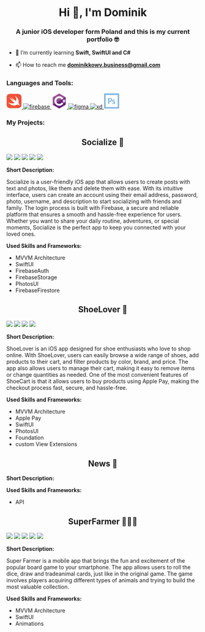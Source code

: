 <h1 align="center">Hi 👋, I'm Dominik</h1>
<h3 align="center">A junior iOS developer form Poland and this is my current portfolio 🤓</h3>

- 🌱 I’m currently learning **Swift, SwiftUI and C#**

- 📫 How to reach me **dominikkowv.business@gmail.com**



<h3 align="left">Languages and Tools:</h3>
<p align="left" spacing=50>
<a href="https://developer.apple.com/swift/" target="_blank" rel="noreferrer"> <img src="https://raw.githubusercontent.com/devicons/devicon/master/icons/swift/swift-original.svg" alt="swift" width="40" height="40"/> </a>
<a href="https://firebase.google.com/" target="_blank" rel="noreferrer"> <img src="https://www.vectorlogo.zone/logos/firebase/firebase-icon.svg" alt="firebase" width="40" height="40"/> </a>
<a href="https://www.w3schools.com/cs/" target="_blank" rel="noreferrer"> <img src="https://raw.githubusercontent.com/devicons/devicon/master/icons/csharp/csharp-original.svg" alt="csharp" width="40" height="40"/> </a>
<a href="https://www.figma.com/" target="_blank" rel="noreferrer"> <img src="https://www.vectorlogo.zone/logos/figma/figma-icon.svg" alt="figma" width="40" height="40"/> </a>
<a href="https://www.adobe.com/products/xd.html" target="_blank" rel="noreferrer"> <img src="https://cdn.worldvectorlogo.com/logos/adobe-xd.svg" alt="xd" width="40" height="40"/> 
<a href="https://www.photoshop.com/en" target="_blank" rel="noreferrer"> <img src="https://raw.githubusercontent.com/devicons/devicon/master/icons/photoshop/photoshop-line.svg" alt="photoshop" width="40" height="40"/> </a>
</a> 
</p>
<h3 align="left">My Projects:</h3>
<h2 align="center">Socialize 📱</h2>

<img src="https://user-images.githubusercontent.com/97188489/224932050-243e4900-fef9-4604-ba3a-f1484f5f0d4a.png" width="18%"></img> <img src="https://user-images.githubusercontent.com/97188489/224932100-97db8cfc-8153-40bf-b006-e1900c5cf596.png" width="18%"></img> <img src="https://user-images.githubusercontent.com/97188489/224932160-e4aba746-5f23-4c8c-8a61-c42422ee366e.png" width="18%"></img> <img src="https://user-images.githubusercontent.com/97188489/224932132-b853d268-62b4-4137-a11b-bf380b84f0ab.png" width="18%"></img> <img src="https://user-images.githubusercontent.com/97188489/224932189-640774c7-3916-451c-b425-d7d5f7879ac7.png" width="18%"></img> 


**Short Description:** 

Socialize is a user-friendly iOS app that allows users to create posts with text and photos, like them and delete them with ease. With its intuitive interface, users can create an account using their email address, password, photo, username, and description to start socializing with friends and family. The login process is built with Firebase, a secure and reliable platform that ensures a smooth and hassle-free experience for users. Whether you want to share your daily routine, adventures, or special moments, Socialize is the perfect app to keep you connected with your loved ones.

**Used Skills and Frameworks:**

- MVVM Architecture
- SwiftUI
- FirebaseAuth
- FirebaseStorage
- PhotosUI
- FirebaseFirestore

<h2 align="center">ShoeLover 👟</h2>

<img src="https://user-images.githubusercontent.com/97188489/224934383-328ecc6d-2da4-48e6-82d0-36e7918618e8.png" width="18%"></img> <img src="https://user-images.githubusercontent.com/97188489/224934396-ad6452ec-f51e-4578-9b1f-ea9b8b11923a.png" width="18%"></img> <img src="https://user-images.githubusercontent.com/97188489/224934416-d17f840f-8223-408e-906e-2e0bfcc99636.png" width="18%"></img> <img src="https://user-images.githubusercontent.com/97188489/224934425-6cfdaf4c-f708-48d3-b20e-49955493c5de.png" width="18%"></img> 

**Short Description:** 

ShoeLover is an iOS app designed for shoe enthusiasts who love to shop online. With ShoeLover, users can easily browse a wide range of shoes, add products to their cart, and filter products by color, brand, and price. The app also allows users to manage their cart, making it easy to remove items or change quantities as needed. One of the most convenient features of ShoeCart is that it allows users to buy products using Apple Pay, making the checkout process fast, secure, and hassle-free. 

**Used Skills and Frameworks:**

- MVVM Architecture
- Apple Pay
- SwiftUI
- PhotosUI
- Foundation
- custom View Extensions

<h2 align="center">News 📄</h2>

**Short Description:** 

**Used Skills and Frameworks:**

- API

<h2 align="center">SuperFarmer 🧑🏼‍🌾</h2>

<img src="https://user-images.githubusercontent.com/97188489/224934037-9b63c983-0613-40df-bee0-efb593ab1be8.png" width="18%"></img> <img src="https://user-images.githubusercontent.com/97188489/224934145-98af511f-7dfa-46a5-90dd-e48c7c1a35ae.png" width="18%"></img> <img src="https://user-images.githubusercontent.com/97188489/224934102-8c5145f2-1b27-4279-9120-67ee159f7dd4.png" width="18%"></img> <img src="https://user-images.githubusercontent.com/97188489/224934112-9b8fa78a-5809-480d-b3a0-3b3e90edd9d4.png" width="18%"></img> <img src="https://user-images.githubusercontent.com/97188489/224934124-f0dc16b5-c7b2-4d18-998e-b034a12c2fd7.png" width="18%"></img> 

**Short Description:** 

Super Farmer is a mobile app that brings the fun and excitement of the popular board game to your smartphone. The app allows users to roll the dice, draw and tradeanimal cards, just like in the original game. The game involves players acquiring different types of animals and trying to build the most valuable collection.

**Used Skills and Frameworks:**

- MVVM Architecture
- SwiftUI
- Animations
